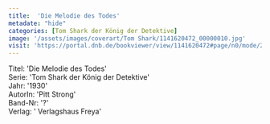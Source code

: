 ```yaml
---
title:  'Die Melodie des Todes'
metadate: "hide"
categories: [Tom Shark der König der Detektive]
image: '/assets/images/coverart/Tom Shark/1141620472_00000010.jpg'
visit: 'https://portal.dnb.de/bookviewer/view/1141620472#page/n0/mode/2up'
---
```

Titel: 'Die Melodie des Todes' <br>
Serie: 'Tom Shark der König der Detektive' <br>
Jahr: '1930' <br>
AutorIn: 'Pitt Strong' <br>
Band-Nr: '?' <br>
Verlag: ' Verlagshaus Freya'